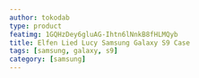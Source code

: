 ```yaml
---
author: tokodab
type: product
featimg: 1GQHzDey6gluAG-Ihtn6lNnkB8fHLMQyb
title: Elfen Lied Lucy Samsung Galaxy S9 Case
tags: [samsung, galaxy, s9]
category: [samsung]
---
```

